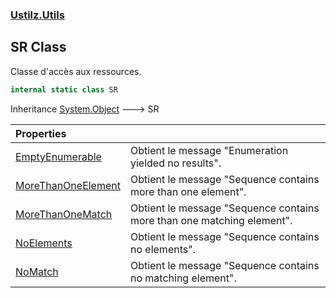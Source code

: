 ### [Ustilz.Utils](Ustilz.Utils.md 'Ustilz.Utils')

## SR Class

Classe d'accès aux ressources.

```csharp
internal static class SR
```

Inheritance [System.Object](https://docs.microsoft.com/en-us/dotnet/api/System.Object 'System.Object') &#129106; SR

| Properties | |
| :--- | :--- |
| [EmptyEnumerable](Ustilz.Utils.SR.EmptyEnumerable.md 'Ustilz.Utils.SR.EmptyEnumerable') | Obtient le message "Enumeration yielded no results". |
| [MoreThanOneElement](Ustilz.Utils.SR.MoreThanOneElement.md 'Ustilz.Utils.SR.MoreThanOneElement') | Obtient le message "Sequence contains more than one element". |
| [MoreThanOneMatch](Ustilz.Utils.SR.MoreThanOneMatch.md 'Ustilz.Utils.SR.MoreThanOneMatch') | Obtient le message "Sequence contains more than one matching element". |
| [NoElements](Ustilz.Utils.SR.NoElements.md 'Ustilz.Utils.SR.NoElements') | Obtient le message "Sequence contains no elements". |
| [NoMatch](Ustilz.Utils.SR.NoMatch.md 'Ustilz.Utils.SR.NoMatch') | Obtient le message "Sequence contains no matching element". |
